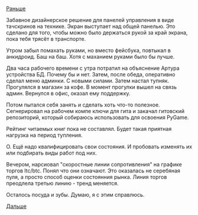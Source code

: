 [Раньше](2019.05.21.md)

Забавное дизайнерское решение для панелей управления в виде тачскринов на технике. Экран выступает над общей панелью. Это сделано для того, чтобы можно было держаться рукой за край экрана, пока тебя трясёт в транспорте.

Утром забыл помахать руками, но вместо фейсбука, повтыкал в анкидроид. Баш на баш. Хотя с маханием руками было бы лучше.

Два часа рабочего времени с утра потратил на объяснение Артура устройства БД. Почему бы и нет.
Затем, после обеда, оперативно сделал меню админки. С новыми силами. Затем настал тупняк. Прогулялся в магазин за кофе. В момент прогулки вышел на связь админ. Вернулся в офис, оказал ему поддержку.

Потом пытался себя занять и сделать хоть что-то полезное. Сегнерировал на рабочем компе ключи для гита и закачал гитовский репозиторий, который собираюсь использовать для освоения PyGame.

Рейтинг читаемых книг пока не составлял. Будет такая приятная нагрузка на период тупления.

О. Ещё надо квалифицировать свои состояния. И пробовать изменять их или подбирать виды работ под них.

Вечером, нарсиовал "скоростные линии сопротивления" на графике торгов ltc/btc. Понял что они означают. Это оказалась не серебяная пуля, а просто способ оценки состоянния рынка. Линия торгов преодлела третью линию - тренд меняется.

Осталось посуда и зубы. Думаю, я с этим справлюсь.

 [Дальше](2019.05.23.md)